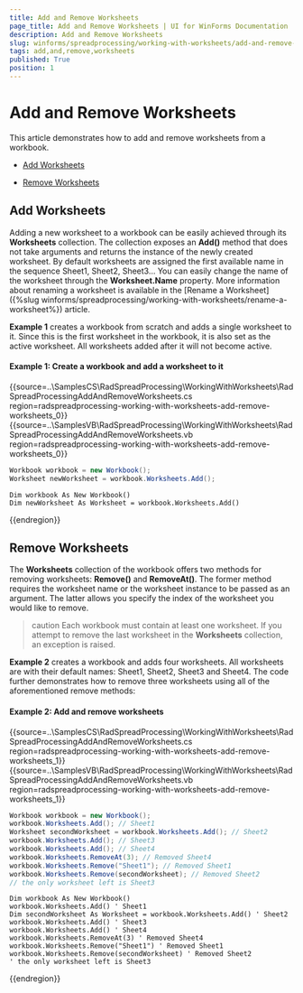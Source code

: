 ```yaml
---
title: Add and Remove Worksheets
page_title: Add and Remove Worksheets | UI for WinForms Documentation
description: Add and Remove Worksheets
slug: winforms/spreadprocessing/working-with-worksheets/add-and-remove-worksheets
tags: add,and,remove,worksheets
published: True
position: 1
---
```


# Add and Remove Worksheets

This article demonstrates how to add and remove worksheets from a workbook.
  
* [Add Worksheets](#add-worksheets)

* [Remove Worksheets](#remove-worksheets)

## Add Worksheets

Adding a new worksheet to a workbook can be easily achieved through its __Worksheets__ collection. The collection exposes an __Add()__ method that does not take arguments and returns the instance of the newly created worksheet. By default worksheets are assigned the first available name in the sequence Sheet1, Sheet2, Sheet3… You can easily change the name of the worksheet through the __Worksheet.Name__ property. More information about renaming a worksheet is available in the [Rename a Worksheet]({%slug winforms/spreadprocessing/working-with-worksheets/rename-a-worksheet%}) article.
        

__Example 1__ creates a workbook from scratch and adds a single worksheet to it. Since this is the first worksheet in the workbook, it is also set as the active worksheet. All worksheets added after it will not become active.
      
#### Example 1: Create a workbook and add a worksheet to it

{{source=..\SamplesCS\RadSpreadProcessing\WorkingWithWorksheets\RadSpreadProcessingAddAndRemoveWorksheets.cs region=radspreadprocessing-working-with-worksheets-add-remove-worksheets_0}} 
{{source=..\SamplesVB\RadSpreadProcessing\WorkingWithWorksheets\RadSpreadProcessingAddAndRemoveWorksheets.vb region=radspreadprocessing-working-with-worksheets-add-remove-worksheets_0}} 

````C#
Workbook workbook = new Workbook();
Worksheet newWorksheet = workbook.Worksheets.Add();

````
````VB.NET
Dim workbook As New Workbook()
Dim newWorksheet As Worksheet = workbook.Worksheets.Add()

````

{{endregion}} 

## Remove Worksheets

The __Worksheets__ collection of the workbook offers two methods for removing worksheets: __Remove()__ and __RemoveAt()__. The former method requires the worksheet name or the worksheet instance to be passed as an argument. The latter allows you specify the index of the worksheet you would like to remove.

>caution Each workbook must contain at least one worksheet. If you attempt to remove the last worksheet in the __Worksheets__ collection, an exception is raised.
>

__Example 2__ creates a workbook and adds four worksheets. All worksheets are with their default names: Sheet1, Sheet2, Sheet3 and Sheet4. The code further demonstrates how to remove three worksheets using all of the aforementioned remove methods:

#### Example 2: Add and remove worksheets

{{source=..\SamplesCS\RadSpreadProcessing\WorkingWithWorksheets\RadSpreadProcessingAddAndRemoveWorksheets.cs region=radspreadprocessing-working-with-worksheets-add-remove-worksheets_1}} 
{{source=..\SamplesVB\RadSpreadProcessing\WorkingWithWorksheets\RadSpreadProcessingAddAndRemoveWorksheets.vb region=radspreadprocessing-working-with-worksheets-add-remove-worksheets_1}} 

````C#
Workbook workbook = new Workbook();
workbook.Worksheets.Add(); // Sheet1
Worksheet secondWorksheet = workbook.Worksheets.Add(); // Sheet2
workbook.Worksheets.Add(); // Sheet3
workbook.Worksheets.Add(); // Sheet4
workbook.Worksheets.RemoveAt(3); // Removed Sheet4
workbook.Worksheets.Remove("Sheet1"); // Removed Sheet1
workbook.Worksheets.Remove(secondWorksheet); // Removed Sheet2
// the only worksheet left is Sheet3

````
````VB.NET
Dim workbook As New Workbook()
workbook.Worksheets.Add() ' Sheet1
Dim secondWorksheet As Worksheet = workbook.Worksheets.Add() ' Sheet2
workbook.Worksheets.Add() ' Sheet3
workbook.Worksheets.Add() ' Sheet4
workbook.Worksheets.RemoveAt(3) ' Removed Sheet4
workbook.Worksheets.Remove("Sheet1") ' Removed Sheet1
workbook.Worksheets.Remove(secondWorksheet) ' Removed Sheet2
' the only worksheet left is Sheet3

````

{{endregion}}

